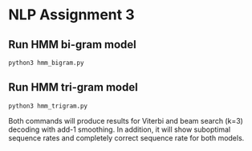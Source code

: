# NLP Assignment 3
	
## Run HMM bi-gram model
	python3 hmm_bigram.py

## Run HMM tri-gram model
	python3 hmm_trigram.py

Both commands will produce results for Viterbi and beam search (k=3) decoding with add-1 smoothing. In addition, it will show suboptimal sequence rates and completely correct sequence rate for both models. 

